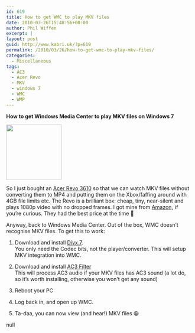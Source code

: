 ```yaml
---
id: 619
title: How to get WMC to play MKV files
date: 2010-03-26T15:48:56+00:00
author: Phil Wiffen
excerpt: |
layout: post
guid: http://www.kabri.uk/?p=619
permalink: /2010/03/26/how-to-get-wmc-to-play-mkv-files/
categories:
  - Miscellaneous
tags:
  - AC3
  - Acer Revo
  - MKV
  - windows 7
  - WMC
  - WMP
---
```

**How to get Windows Media Center to play MKV files on Windows 7**

**[<img loading="lazy" class="alignnone size-thumbnail wp-image-623" title="acer revo" src="http://www.kabri.uk/wp-content/uploads/2010/03/acer-revo-150x150.jpg" alt="" width="150" height="150" />](http://www.kabri.uk/wp-content/uploads/2010/03/acer-revo.jpg)**

So I just bought an [Acer Revo 3610](http://www.amazon.co.uk/gp/product/B002TI844K?ie=UTF8&tag=mincir0e-21&linkCode=as2&camp=1634&creative=19450&creativeASIN=B002TI844K) so that we can watch MKV files without converting them to MP4 and putting them on the Xbox/faffing around with 4GB file limits etc. The Revo is a brilliant box: cheap, tiny, near-silent and plays 1080p video with no dropped frames. I got mine from [Amazon](http://www.amazon.co.uk/gp/redirect.html?ie=UTF8&location=http%3A%2F%2Fwww.amazon.co.uk%2Fs%3Fie%3DUTF8%26x%3D0%26ref_%3Dnb%5Fsb%5Fnoss%26y%3D0%26field-keywords%3Dacer%2520revo%26url%3Dsearch-alias%253Daps&tag=mincir0e-21&linkCode=ur2&camp=1634&creative=19450)<img loading="lazy" style="border: none !important; margin: 0px !important;" src="https://www.assoc-amazon.co.uk/e/ir?t=mincir0e-21&l=ur2&o=2" border="0" alt="" width="1" height="1" />, if you&#8217;re curious. They had the best price at the time 🙂

Anyway, back to Windows Media Center. Out of the box, WMC doesn&#8217;t recognise MKV files. To get this to work:

1. Download and install [Divx 7](http://www.divx.com/en/software/download/start).  
You only need the Codec bits, not the player/converter. This will setup MKV integration into WMC.

2. Download and install [AC3 Filter](http://ac3filter.net/projects/ac3filter/releases)  
This will process AC3 audio if your MKV files has AC3 sound (a lot do, so it&#8217;s worth installing, otherwise you won&#8217;t get any sound)

3. Reboot your PC  
4. Log back in, and open up WMC.  
5. Ta-daa, you can now view (and hear!) MKV files 😀



<noscript>
  null
</noscript>